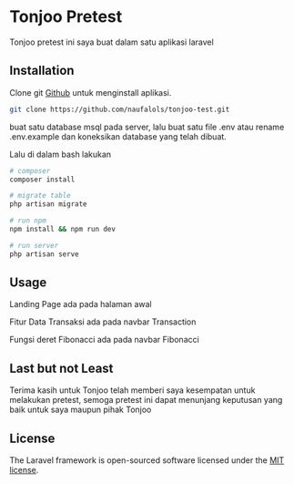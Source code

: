 # Tonjoo Pretest

Tonjoo pretest ini saya buat dalam satu aplikasi laravel

## Installation

Clone git [Github](https://github.com/naufalols/tonjoo-test.git) untuk menginstall aplikasi.

```bash
git clone https://github.com/naufalols/tonjoo-test.git
```
buat satu database msql pada server, lalu buat satu file .env atau rename .env.example dan koneksikan database yang telah dibuat.

Lalu di dalam bash lakukan

```bash
# composer
composer install

# migrate table
php artisan migrate

# run npm
npm install && npm run dev

# run server
php artisan serve
```
## Usage
Landing Page ada pada halaman awal

Fitur Data Transaksi ada pada navbar Transaction

Fungsi deret Fibonacci ada pada navbar Fibonacci

## Last but not Least
Terima kasih untuk Tonjoo telah memberi saya kesempatan untuk melakukan pretest, semoga pretest ini dapat menunjang keputusan yang baik untuk saya maupun pihak Tonjoo

## License

The Laravel framework is open-sourced software licensed under the [MIT license](https://opensource.org/licenses/MIT).

